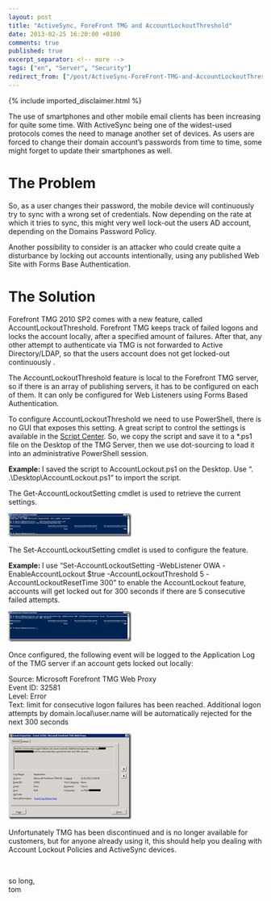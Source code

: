```yaml
---
layout: post
title: "ActiveSync, ForeFront TMG and AccountLockoutThreshold"
date: 2013-02-25 16:20:00 +0100
comments: true
published: true
excerpt_separator: <!-- more -->
tags: ["en", "Server", "Security"]
redirect_from: ["/post/ActiveSync-ForeFront-TMG-and-AccountLockoutThreshold", "/post/activesync-forefront-tmg-and-accountlockoutthreshold"]
---
```

<!-- more -->
{% include imported_disclaimer.html %}
<p>The use of smartphones and other mobile email clients has been increasing for quite some time. With ActiveSync being one of the widest-used protocols comes the need to manage another set of devices. As users are forced to change their domain account&rsquo;s passwords from time to time, some might forget to update their smartphones as well.</p>
<h1>The Problem</h1>
<p>So, as a user changes their password, the mobile device will continuously try to sync with a wrong set of credentials. Now depending on the rate at which it tries to sync, this might very well lock-out the users AD account, depending on the Domains Password Policy.</p>
<p>Another possibility to consider is an attacker who could create quite a disturbance by locking out accounts intentionally, using any published Web Site with Forms Base Authentication.</p>
<h1>The Solution</h1>
<p>Forefront TMG 2010 SP2 comes with a new feature, called AccountLockoutThreshold. Forefront TMG keeps track of failed logons and locks the account locally, after a specified amount of failures. After that, any other attempt to authenticate via TMG is not forwarded to Active Directory/LDAP, so that the users account does not get locked-out continuously .</p>
<p>The AccountLockoutThreshold feature is local to the Forefront TMG server, so if there is an array of publishing servers, it has to be configured on each of them. It can only be configured for Web Listeners using Forms Based Authentication.</p>
<p>To configure AccountLockoutThreshold we need to use PowerShell, there is no GUI that exposes this setting. A great script to control the settings is available in the <a href="http://gallery.technet.microsoft.com/scriptcenter/Retrieve-and-modify-18a029ba" target="_blank">Script Center</a>. So, we copy the script and save it to a *.ps1 file on the Desktop of the TMG Server, then we use dot-sourcing to load it into an administrative PowerShell session.</p>
<p><strong>Example: </strong>I saved the script to AccountLockout.ps1 on the Desktop. Use &ldquo;. .\Desktop\AccountLockout.ps1&rdquo; to import the script.</p>
<p>The Get-AccountLockoutSetting cmdlet is used to retrieve the current settings.</p>
<p><a href="/assets/image_495.png"><img style="display: inline; border: 0px;" title="image" src="/assets/image_thumb_493.png" alt="image" width="244" height="47" border="0" /></a>&nbsp;</p>
<p>The Set-AccountLockoutSetting cmdlet is used to configure the feature.</p>
<p><strong>Example: </strong>I use &ldquo;Set-AccountLockoutSetting -WebListener OWA -EnableAccountLockout $true -AccountLockoutThreshold 5 -AccountLockoutResetTime 300&rdquo; to enable the AccountLockout feature, accounts will get locked out for 300 seconds if there are 5 consecutive failed attempts.</p>
<p><a href="/assets/image_496.png"><img style="display: inline; border: 0px;" title="image" src="/assets/image_thumb_494.png" alt="image" width="244" height="61" border="0" /></a></p>
<p>Once configured, the following event will be logged to the Application Log of the TMG server if an account gets locked out locally:</p>
<p>Source: Microsoft Forefront TMG Web Proxy <br />Event ID: 32581 <br />Level: Error <br />Text: limit for consecutive logon failures has been reached. Additional logon attempts by domain.local\user.name will be automatically rejected for the next 300 seconds</p>
<p><a href="/assets/image_497.png"><img style="display: inline; border: 0px;" title="image" src="/assets/image_thumb_495.png" alt="image" width="244" height="171" border="0" /></a></p>
<p>Unfortunately TMG has been discontinued and is no longer available for customers, but for anyone already using it, this should help you dealing with Account Lockout Policies and ActiveSync devices.</p>
<p>&nbsp;</p>
<p>so long, <br />tom</p>
